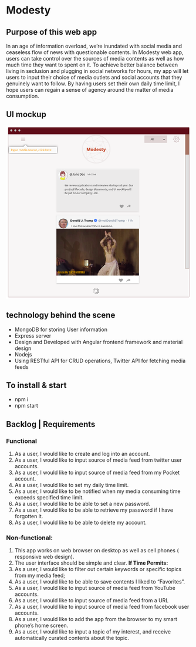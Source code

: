 # Modesty

## Purpose of this web app

In an age of information overload, we’re inundated with social media and ceaseless
flow of news with questionable contents. In Modesty web app, users can take
control over the sources of media contents as well as how much time they want to
spent on it. To achieve better balance between living in seclusion and plugging in
social networks for hours, my app will let users to input their choice of media
outlets and social accounts that they genuinely want to follow. By having users set
their own daily time limit, I hope users can regain a sense of agency around the
matter of media consumption.

## UI mockup
![Home Page MockUP](/img/modestyUImock.png)

## technology behind the scene

- MongoDB for storing User information 
- Express server
- Design and Developed with Angular frontend framework and material design
- Nodejs
- Using RESTful API for CRUD operations, Twitter API for fetching media feeds


## To install & start 

- npm i
- npm start 


## Backlog | Requirements

### Functional
1. As a user, I would like to create and log into an account.
2. As a user, I would like to input source of media feed from twitter user accounts.
3. As a user, I would like to input source of media feed from my Pocket account.
4. As a user, I would like to set my daily time limit.
5. As a user, I would like to be notified when my media consuming time exceeds specified time limit.
6. As a user, I would like to be able to set a new password.
7. As a user, I would like to be able to retrieve my password if I have forgotten it.
8. As a user, I would like to be able to delete my account.


### Non-functional:
1. This app works on web browser on desktop as well as cell phones ( responsive
web design).
2. The user interface should be simple and clear.
**If Time Permits:**
1. As a user, I would like to filter out certain keywords or specific topics from my
media feed;
2. As a user, I would like to be able to save contents I liked to “Favorites”.
3. As a user, I would like to input source of media feed from YouTube accounts.
4. As a user, I would like to input source of media feed from a URL
5. As a user, I would like to input source of media feed from facebook user
accounts.
6. As a user, I would like to add the app from the browser to my smart phone’s
home screen.
7. As a user, I would like to input a topic of my interest, and receive automatically
curated contents about the topic.





